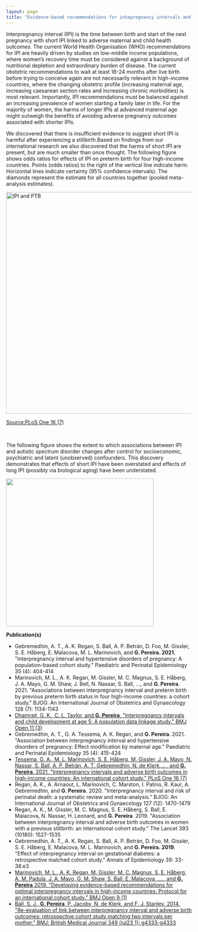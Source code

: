 ```yaml
---
layout: page
title: "Evidence-based recommendations for intepregnancy intervals and family planning"
---
```


Interpregnancy interval (IPI) is the time between birth and start of the next pregnancy with short IPI linked to adverse maternal and child health outcomes.  The current World Health Organisation (WHO) recommendations for IPI are heavily driven by studies on low-middle income populations, where women’s recovery time must be considered against a background of nutritional depletion and extraordinary burden of disease. The current obstetric recommendations to wait at least 18-24 months after live birth before trying to conceive again are not necessarily relevant in high-income countries, where the changing obstetric profile (increasing maternal age, increasing caesarean section rates and increasing chronic morbidities) is most relevant. Importantly, IPI recommendations must be balanced against an increasing prevalence of women starting a family later in life. For the majority of women, the harms of longer IPIs at advanced maternal age might outweigh the benefits of avoiding adverse pregnancy outcomes associated with shorter IPIs. 

We discovered that there is insufficient evidence to suggest short IPI is harmful after experiencing a stillbirth.Based on findings from our international research we also discovered that the harms of short IPI are present, but are much smaller than once thought. The following figure shows odds ratios for effects of IPI on preterm birth for four high-income countries. Points (odds ratios) to the right of the vertical line indicate harm. Horizontal lines indicate certainty (95% confidence intervals). The diamonds represent the estimate for all countries together (pooled meta-analysis estimates). 

<img src="https://journals.plos.org/plosone/article/figure/image?size=large&id=info:doi/10.1371/journal.pone.0255000.g001" width="600" alt="IPI and PTB">


[Source:PLoS One 16 (7)](https://journals.plos.org/plosone/article?id=10.1371/journal.pone.0255000)

<br>

The following figure shows the extent to which associations between IPI and autistic spectrum disorder changes after control for socioeconomic, psychiatric and latent (unobserved) confounders. This discovery demonstrates that effects of short IPI have been overstated and effects of long IPI (possibly via biological aging) have been understated.

<img src="https://gavinfpereira.github.io/assets/ipi and asd.gif" width="400" height="400" /> 

<br>

**Publication(s)**
* Gebremedhin, A. T., A. K. Regan, S. Ball, A. P. Betrán, D. Foo, M. Gissler, S. E. Håberg, E. Malacova, M. L. Marinovich, and **G. Pereira. 2021**. "Interpregnancy interval and hypertensive disorders of pregnancy: A population-based cohort study." Paediatric and Perinatal Epidemiology 35 (4): 404-414
* Marinovich, M. L., A. K. Regan, M. Gissler, M. C. Magnus, S. E. Håberg, J. A. Mayo, G. M. Shaw, J. Bell, N. Nassar, S. Ball, ..., and **G. Pereira**. 2021. "Associations between interpregnancy interval and preterm birth by previous preterm birth status in four high-income countries: a cohort study." BJOG: An International Journal of Obstetrics and Gynaecology 128 (7): 1134-1143
* [Dhamrait, G. K., C. L. Taylor, and **G. Pereira**. "Interpregnancy intervals and child development at age 5: A population data linkage study." BMJ Open 11 (3)](https://bmjopen.bmj.com/content/11/3/e045319)
* Gebremedhin, A. T., G. A. Tessema, A. K. Regan, and **G. Pereira**. 2021. "Association between interpregnancy interval and hypertensive disorders of pregnancy: Effect modification by maternal age." Paediatric and Perinatal Epidemiology 35 (4): 415-424
* [Tessema, G. A., M. L. Marinovich, S. E. Håberg, M. Gissler, J. A. Mayo, N. Nassar, S. Ball, A. P. Betrán, A. T. Gebremedhin, N. de Klerk,... , and **G. Pereira**. 2021. "Interpregnancy intervals and adverse birth outcomes in high-income countries: An international cohort study." PLoS One 16 (7)](https://journals.plos.org/plosone/article?id=10.1371/journal.pone.0255000)
* Regan, A. K., A. Arnaout, L. Marinovich, C. Marston, I. Patino, R. Kaur, A. Gebremedhin, and **G. Pereira**. 2020. "Interpregnancy interval and risk of perinatal death: a systematic review and meta-analysis." BJOG: An International Journal of Obstetrics and Gynaecology 127 (12): 1470-1479
* Regan, A. K., M. Gissler, M. C. Magnus, S. E. Håberg, S. Ball, E. Malacova, N. Nassar, H. Leonard, and **G. Pereira**. 2019. "Association between interpregnancy interval and adverse birth outcomes in women with a previous stillbirth: an international cohort study." The Lancet 393 (10180): 1527-1535
* Gebremedhin, A. T., A. K. Regan, S. Ball, A. P. Betrán, D. Foo, M. Gissler, S. E. Håberg, E. Malacova, M. L. Marinovich, and **G. Pereira. 2019**. "Effect of interpregnancy interval on gestational diabetes: a retrospective matched cohort study." Annals of Epidemiology 39: 33-38.e3
* [Marinovich, M. L., A. K. Regan, M. Gissler, M. C. Magnus, S. E. Håberg, A. M. Padula, J. A. Mayo, G. M. Shaw, S. Ball, E. Malacova, ...., and **G. Pereira** 2019. "Developing evidence-based recommendations for optimal interpregnancy intervals in high-income countries: Protocol for an international cohort study." BMJ Open 9 (1)](https://bmjopen.bmj.com/content/9/1/e027941)
* [Ball, S. J., **G. Pereira**, P. Jacoby, N. de Klerk, and F. J. Stanley. 2014. "Re-evaluation of link between interpregnancy interval and adverse birth outcomes: retrospective cohort study matching two intervals per mother." BMJ: British Medical Journal 349 (jul23 1): g4333-g4333](https://www.bmj.com/content/349/bmj.g4333.long)
